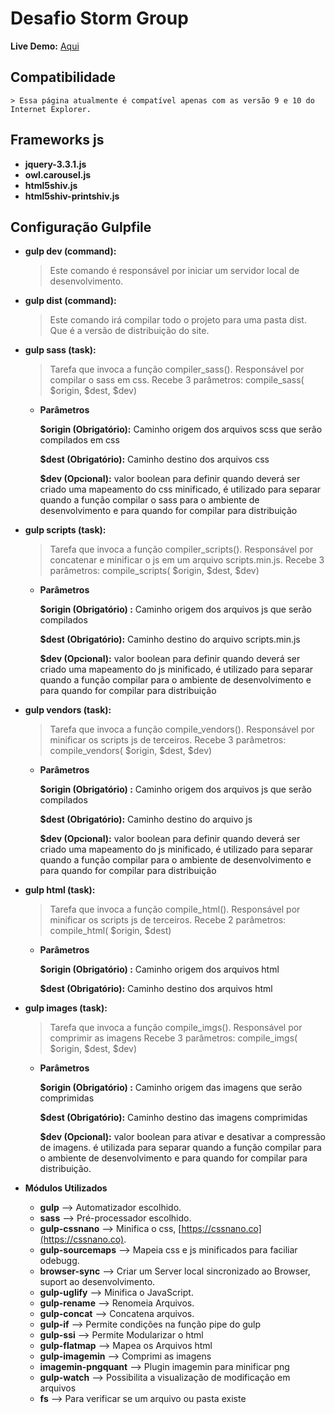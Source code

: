# Desafio Storm Group

**Live Demo:** [Aqui](https://adoring-keller-9effb2.netlify.com/)

## Compatibilidade
    > Essa página atualmente é compatível apenas com as versão 9 e 10 do Internet Explorer. 

## Frameworks js

* __jquery-3.3.1.js__
* __owl.carousel.js__
* __html5shiv.js__
* __html5shiv-printshiv.js__

## Configuração Gulpfile

* __gulp dev (command):__
    >Este comando é responsável por iniciar um servidor local de desenvolvimento.

* __gulp dist (command):__
    >Este comando irá compilar todo o projeto para uma pasta dist. Que é a versão
    de distribuição do site.

* __gulp sass (task):__
    >Tarefa que invoca a função compiler_sass(). Responsável por compilar o sass em css.
    Recebe 3 parâmetros: compile_sass( $origin, $dest, $dev)

  * __Parâmetros__
    
    __$origin (Obrigatório):__ Caminho origem dos arquivos scss que serão compilados em css
        
    __$dest (Obrigatório):__ Caminho destino dos arquivos css
        
    __$dev (Opcional):__ valor boolean para definir quando deverá ser criado uma mapeamento do css minificado,
        é utilizado para separar quando a função compilar o sass para o ambiente de desenvolvimento
        e para quando for compilar para distribuição
   
        
* __gulp scripts (task):__
    >Tarefa que invoca a função compiler_scripts(). Responsável por concatenar e minificar o js em um arquivo scripts.min.js.
    Recebe 3 parâmetros: compile_scripts( $origin, $dest, $dev)

  * __Parâmetros__
    
    __$origin (Obrigatório) :__ Caminho origem dos arquivos js que serão compilados
        
    __$dest (Obrigatório):__ Caminho destino do arquivo scripts.min.js
        
    __$dev (Opcional):__ valor boolean para definir quando deverá ser criado uma mapeamento do js minificado,
        é utilizado para separar quando a função compilar para o ambiente de desenvolvimento
        e para quando for compilar para distribuição
        
* __gulp vendors (task):__
    >Tarefa que invoca a função compile_vendors(). Responsável por minificar os scripts js de terceiros.
    Recebe 3 parâmetros: compile_vendors( $origin, $dest, $dev)

  * __Parâmetros__
    
    __$origin (Obrigatório) :__ Caminho origem dos arquivos js que serão compilados
        
    __$dest (Obrigatório):__ Caminho destino do arquivo js
        
    __$dev (Opcional):__ valor boolean para definir quando deverá ser criado uma mapeamento do js minificado, é utilizado para separar quando a função compilar para o ambiente de desenvolvimento
        e para quando for compilar para distribuição

* __gulp html (task):__
    >Tarefa que invoca a função compile_html(). Responsável por minificar os scripts js de terceiros.
    Recebe 2 parâmetros: compile_html( $origin, $dest)

  * __Parâmetros__
    
    __$origin (Obrigatório) :__ Caminho origem dos arquivos html
        
    __$dest (Obrigatório):__ Caminho destino dos arquivos html
        
* __gulp images (task):__
    >Tarefa que invoca a função compile_imgs(). Responsável por comprimir as imagens
    Recebe 3 parâmetros: compile_imgs( $origin, $dest, $dev)

  * __Parâmetros__
    
    __$origin (Obrigatório) :__ Caminho origem das imagens que serão comprimidas
        
    __$dest (Obrigatório):__ Caminho destino das imagens comprimidas
        
    __$dev (Opcional):__ valor boolean para ativar e desativar a compressão de imagens. é utilizada para separar quando a função compilar para o ambiente de desenvolvimento e para quando for compilar para distribuição.

* __Módulos Utilizados__
    * __gulp__ --> Automatizador escolhido.
    * __sass__ --> Pré-processador escolhido.
    * __gulp-cssnano__ --> Minifica o css, [https://cssnano.co](https://cssnano.co).
    * __gulp-sourcemaps__ --> Mapeia css e js minificados para faciliar odebugg.
    * __browser-sync__ --> Criar um Server local sincronizado ao Browser, suport ao desenvolvimento.
    * __gulp-uglify__  --> Minifica o JavaScript.
    * __gulp-rename__ --> Renomeia Arquivos.
    * __gulp-concat__ --> Concatena arquivos.
    * __gulp-if__ --> Permite condições na função pipe do gulp
    * __gulp-ssi__ --> Permite Modularizar o html
    * __gulp-flatmap__ --> Mapea os Arquivos html
    * __gulp-imagemin__ --> Comprimi as imagens
    * __imagemin-pngquant__ --> Plugin imagemin para minificar png
    * __gulp-watch__ --> Possibilita a visualização de modificação em arquivos
    * __fs__ --> Para verificar se um arquivo ou pasta existe
